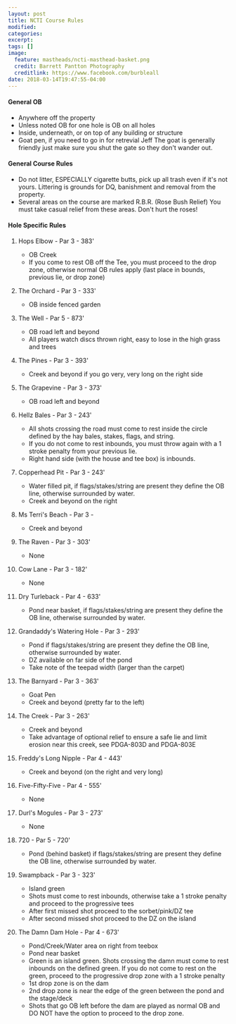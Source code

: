 ```yaml
---
layout: post
title: NCTI Course Rules
modified:
categories:
excerpt:
tags: []
image:
  feature: mastheads/ncti-masthead-basket.png
  credit: Barrett Pantton Photography
  creditlink: https://www.facebook.com/burbleall
date: 2018-03-14T19:47:55-04:00
---
```


#### General OB

- Anywhere off the property
- Unless noted OB for one hole is OB on all holes
- Inside, underneath, or on top of any building or structure
- Goat pen, if you need to go in for retrevial Jeff The goat is generally friendly just make sure you shut the gate so they don't wander out.

#### General Course Rules

- Do not litter, ESPECIALLY cigarette butts, pick up all trash even if it's not yours.  Littering is grounds for DQ, banishment and removal from the property.
- Several areas on the course are marked R.B.R. (Rose Bush Relief)  You must take casual relief from these areas.  Don't hurt the roses!

#### Hole Specific Rules

1. Hops Elbow - Par 3 - 383'
    - OB Creek
    - If you come to rest OB off the Tee, you must proceed to the drop zone, otherwise normal OB rules apply (last place in bounds, previous lie, or drop zone)

1. The Orchard - Par 3 - 333'
    - OB inside fenced garden

1. The Well - Par 5 - 873'
    - OB road left and beyond
    - All players watch discs thrown right, easy to lose in the high grass and trees

1. The Pines - Par 3 - 393'
    - Creek and beyond if you go very, very long on the right side

1. The Grapevine - Par 3 - 373'
    - OB road left and beyond

1. Hellz Bales - Par 3 - 243'
    - All shots crossing the road must come to rest inside the circle defined by the hay bales, stakes, flags, and string.
    - If you do not come to rest inbounds, you must throw again with a 1 stroke penalty from your previous lie.
    - Right hand side (with the house and tee box) is inbounds.

1. Copperhead Pit - Par 3 - 243'
    - Water filled pit, if flags/stakes/string are present they define the OB line, otherwise surrounded by water.
    - Creek and beyond on the right

1. Ms Terri's Beach - Par 3 -
    - Creek and beyond

1. The Raven - Par 3 - 303'
    - None

1. Cow Lane - Par 3 - 182'
    - None

1. Dry Turleback - Par 4 - 633'
    - Pond near basket, if flags/stakes/string are present they define the OB line, otherwise surrounded by water.

1. Grandaddy's Watering Hole - Par 3 - 293'
    - Pond if flags/stakes/string are present they define the OB line, otherwise surrounded by water.
    - DZ available on far side of the pond
    - Take note of the teepad width (larger than the carpet)

1. The Barnyard - Par 3 - 363'
    - Goat Pen
    - Creek and beyond (pretty far to the left)

1. The Creek - Par 3 - 263'
    - Creek and beyond
    - Take advantage of optional relief to ensure a safe lie and limit erosion near this creek, see PDGA-803D and PDGA-803E

1. Freddy's Long Nipple - Par 4 - 443'
    - Creek and beyond (on the right and very long)

1. Five-Fifty-Five - Par 4 - 555'
    - None

1. Durl's Mogules - Par 3 - 273'
    - None

1. 720 - Par 5 - 720'
    - Pond (behind basket) if flags/stakes/string are present they define the OB line, otherwise surrounded by water.

1. Swampback - Par 3 - 323'
    - Island green
    - Shots must come to rest inbounds, otherwise take a 1 stroke penalty and proceed to the progressive tees
    - After first missed shot proceed to the sorbet/pink/DZ tee
    - After second missed shot proceed to the DZ on the island

1. The Damn Dam Hole - Par 4 - 673'
    - Pond/Creek/Water area on right from teebox
    - Pond near basket
    - Green is an island green.  Shots crossing the damn must come to rest inbounds on the defined green.  If you do not come to rest on the green, proceed to the progressive drop zone with a 1 stroke penalty
    - 1st drop zone is on the dam
    - 2nd drop zone is near the edge of the green between the pond and the stage/deck
    - Shots that go OB left before the dam are played as normal OB and DO NOT have the option to proceed to the drop zone.
